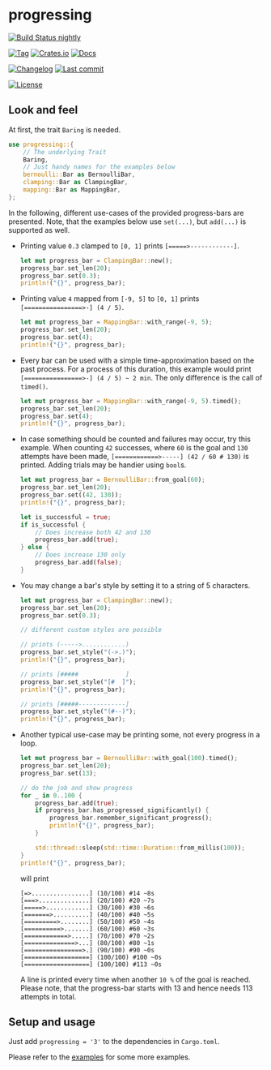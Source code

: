 # progressing

[![Build Status nightly][github/self/actions/badge]][github/self/actions]

[![Tag][github/self/tags/badge]][github/self/tags]
[![Crates.io][crates.io/self/badge]][crates.io/self]
[![Docs][docs.rs/self/badge]][docs.rs/self]

[![Changelog][github/self/blob/changelog/badge]][github/self/blob/changelog]
[![Last commit][github/self/last-commit/badge]][github/self/last-commit]

[![License][github/self/license/badge]][github/self/license]


## Look and feel

At first, the trait `Baring` is needed.

```rust
use progressing::{
    // The underlying Trait
    Baring,
    // Just handy names for the examples below
    bernoulli::Bar as BernoulliBar,
    clamping::Bar as ClampingBar,
    mapping::Bar as MappingBar,
};
```

In the following, different use-cases of the provided progress-bars are presented.
Note, that the examples below use `set(...)`, but `add(...)` is supported as well.

- Printing value `0.3` clamped to `[0, 1]` prints `[=====>------------]`.

  ```rust
  let mut progress_bar = ClampingBar::new();
  progress_bar.set_len(20);
  progress_bar.set(0.3);
  println!("{}", progress_bar);
  ```

- Printing value `4` mapped from `[-9, 5]` to `[0, 1]` prints `[================>-] (4 / 5)`.

  ```rust
  let mut progress_bar = MappingBar::with_range(-9, 5);
  progress_bar.set_len(20);
  progress_bar.set(4);
  println!("{}", progress_bar);
  ```

- Every bar can be used with a simple time-approximation based on the past process.
  For a process of this duration, this example would print `[================>-] (4 / 5) ~ 2 min`.
  The only difference is the call of `timed()`.

  ```rust
  let mut progress_bar = MappingBar::with_range(-9, 5).timed();
  progress_bar.set_len(20);
  progress_bar.set(4);
  println!("{}", progress_bar);
  ```

- In case something should be counted and failures may occur, try this example.
  When counting `42` successes, where `60` is the goal and `130` attempts have been made, `[============>-----] (42 / 60 # 130)` is printed.
  Adding trials may be handier using `bool`s.

  ```rust
  let mut progress_bar = BernoulliBar::from_goal(60);
  progress_bar.set_len(20);
  progress_bar.set((42, 130));
  println!("{}", progress_bar);

  let is_successful = true;
  if is_successful {
      // Does increase both 42 and 130
      progress_bar.add(true);
  } else {
      // Does increase 130 only
      progress_bar.add(false);
  }
  ```

- You may change a bar's style by setting it to a string of 5 characters.

  ```rust
  let mut progress_bar = ClampingBar::new();
  progress_bar.set_len(20);
  progress_bar.set(0.3);

  // different custom styles are possible

  // prints (----->............)
  progress_bar.set_style("(->.)");
  println!("{}", progress_bar);

  // prints [#####             ]
  progress_bar.set_style("[#  ]");
  println!("{}", progress_bar);

  // prints [#####-------------]
  progress_bar.set_style("(#--)");
  println!("{}", progress_bar);
  ```

- Another typical use-case may be printing some, not every progress in a loop.

  ```rust
  let mut progress_bar = BernoulliBar::with_goal(100).timed();
  progress_bar.set_len(20);
  progress_bar.set(13);

  // do the job and show progress
  for _ in 0..100 {
      progress_bar.add(true);
      if progress_bar.has_progressed_significantly() {
          progress_bar.remember_significant_progress();
          println!("{}", progress_bar);
      }

      std::thread::sleep(std::time::Duration::from_millis(100));
  }
  println!("{}", progress_bar);
  ```

  will print

  ```text
  [=>................] (10/100) #14 ~8s
  [===>..............] (20/100) #20 ~7s
  [=====>............] (30/100) #30 ~6s
  [=======>..........] (40/100) #40 ~5s
  [=========>........] (50/100) #50 ~4s
  [==========>.......] (60/100) #60 ~3s
  [============>.....] (70/100) #70 ~2s
  [==============>...] (80/100) #80 ~1s
  [================>.] (90/100) #90 ~0s
  [==================] (100/100) #100 ~0s
  [==================] (100/100) #113 ~0s
  ```

  A line is printed every time when another `10 %` of the goal is reached.
  Please note, that the progress-bar starts with 13 and hence needs 113 attempts in total.


## Setup and usage

Just add `progressing = '3'` to the dependencies in `Cargo.toml`.

Please refer to the [examples][github/self/tree/examples] for some more examples.


[crates.io/self]: https://crates.io/crates/progressing
[crates.io/self/badge]: https://img.shields.io/crates/v/progressing?style=for-the-badge
[docs.rs/self]: https://docs.rs/progressing/
[docs.rs/self/badge]: https://img.shields.io/crates/v/progressing?color=informational&label=docs&style=for-the-badge
[github/self/actions]: https://github.com/dominicparga/progressing/actions
[github/self/actions/badge]: https://img.shields.io/github/workflow/status/dominicparga/progressing/Rust?label=nightly-build&style=for-the-badge
[github/self/blob/changelog]: https://github.com/dominicparga/progressing/blob/nightly/CHANGELOG.md
[github/self/blob/changelog/badge]: https://img.shields.io/badge/CHANGELOG-nightly-blueviolet?style=for-the-badge
[github/self/last-commit]: https://github.com/dominicparga/progressing/commits
[github/self/last-commit/badge]: https://img.shields.io/github/last-commit/dominicparga/progressing?style=for-the-badge
[github/self/license]: https://github.com/dominicparga/progressing/blob/nightly/LICENSE.md
[github/self/license/badge]: https://img.shields.io/badge/LICENSE-Apache--2.0-green?style=for-the-badge
[github/self/tags]: https://github.com/dominicparga/progressing/tags
[github/self/tags/badge]: https://img.shields.io/github/v/tag/dominicparga/progressing?sort=semver&style=for-the-badge
[github/self/tree/examples]: https://github.com/dominicparga/progressing/tree/nightly/examples
